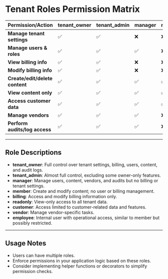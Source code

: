 # Tenant Roles Permission Matrix

| Permission/Action              | tenant_owner | tenant_admin | manager | member | billing | readonly | customer | vendor | employee |
|--------------------------------|--------------|--------------|---------|--------|---------|----------|----------|--------|----------|
| **Manage tenant settings**     | ✅           | ✅           | ❌      | ❌     | ❌      | ❌       | ❌       | ❌     | ❌       |
| **Manage users & roles**       | ✅           | ✅           | ✅      | ❌     | ❌      | ❌       | ❌       | ❌     | ❌       |
| **View billing info**          | ✅           | ✅           | ❌      | ❌     | ✅      | ❌       | ❌       | ❌     | ❌       |
| **Modify billing info**        | ✅           | ✅           | ❌      | ❌     | ✅      | ❌       | ❌       | ❌     | ❌       |
| **Create/edit/delete content** | ✅           | ✅           | ✅      | ✅     | ❌      | ❌       | ❌       | ❌     | ✅       |
| **View content only**          | ✅           | ✅           | ✅      | ✅     | ✅      | ✅       | ✅       | ✅     | ✅       |
| **Access customer data**       | ✅           | ✅           | ✅      | ✅     | ✅      | ❌       | ✅       | ❌     | ✅       |
| **Manage vendors**             | ✅           | ✅           | ✅      | ❌     | ❌      | ❌       | ❌       | ✅     | ❌       |
| **Perform audits/log access**  | ✅           | ✅           | ✅      | ❌     | ❌      | ❌       | ❌       | ❌     | ❌       |

---

## Role Descriptions

- **tenant_owner**: Full control over tenant settings, billing, users, content, and audit logs.
- **tenant_admin**: Almost full control, excluding some owner-only features.
- **manager**: Manage users, content, vendors, and audits but no billing or tenant settings.
- **member**: Create and modify content; no user or billing management.
- **billing**: Access and modify billing information only.
- **readonly**: View-only access to all tenant data.
- **customer**: Access limited to customer-related data and features.
- **vendor**: Manage vendor-specific tasks.
- **employee**: Internal user with operational access, similar to member but possibly restricted.

---

## Usage Notes

- Users can have multiple roles.
- Enforce permissions in your application logic based on these roles.
- Consider implementing helper functions or decorators to simplify permission checks.
